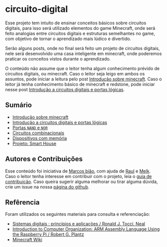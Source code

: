 # circuito-digital

Esse projeto tem intuíto de ensinar conceitos básicos sobre circuitos digitais, para isso será utilizado elementos do game Minecraft, onde será feito analogias entre circuitos digitais e estruturas semelhantes no game, com objetivo de tornar o aprendizado mais lúdico e divertido. 

Serão alguns posts, onde no final será feito um projeto de circuitos digitais, nele será desenvolvido uma casa inteligente em minecraft, onde poderemos praticar os conceitos vistos durante o aprendizado.

O conteúdo não assume que o leitor tenha algum conhecimento prévido de circuitos digitais, ou minecraft. Caso o leitor seja leigo em ambos os assuntos, pode iniciar a leitura pelo post [Introdução sobre minecraft](/posts/Minecraft_e_Circuitos_de_Redstone.md). Caso o leitor já tenha conhecimento básico de minecraft e redstone, pode iniciar nesse post [Introdução a circuitos digitais e portas lógicas](/posts/Introducao-Portas_Logicas.md).

## Sumário

- [Introdução sobre minecraft](/posts/Minecraft_e_Circuitos_de_Redstone.md)
- [Introdução a circuitos digitais e portas lógicas](/posts/Introducao-Portas_Logicas.md)
- [Portas `NAND` e `NOR`](/posts/Portas_Logicas-Nand-Nor.md)
- [Circuitos combinacionais](/posts/Circuitos_Combinacionais.md)
- [Dispositivos com memória](/posts/Flip-Flops.md)
- [Projeto: Smart House](/posts/Projeto_em_Minecraft.md)

## Autores e Contribuições

Esse conteúdo foi iniciativa de [Marcos bião](https://github.com/marcosbiao), com ajuda de [Raul](https://github.com/raulpy271) e [Melk](https://github.com/melkml). Caso o leitor tenha interesse em contribuir com o projeto, leia o [guia de contribuição](CONTRIBUTING.md). Caso queira sugerir alguma melhorar ou tirar alguma dúvida, crie um issue na nossa [página do github](https://github.com/marcosbiao/circuito-digital/issues).

## Refêrencia

Foram utilizados os seguintes materiais para consulta e referenciação:

- [Sistemas digitais : princípios e aplicações / Ronald J. Tocci, Neal](https://www.amazon.com.br/Sistemas-Digitais-Princ%C3%ADpios-Ronald-Tocci/dp/854302501X)
- [Introduction to Computer Organization: ARM Assembly Language Using the Raspberry Pi / Robert G. Plantz](https://bob.cs.sonoma.edu/IntroCompOrg-RPi/frontmatter-1.html)
- [Minecraft Wiki](https://minecraft.fandom.com/wiki/Minecraft_Wiki)

